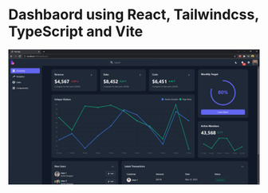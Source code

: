 # Dashbaord using React, Tailwindcss, TypeScript and Vite

![React + Tailwindcss + Typescript + Dashbaord UI](https://github.com/buildthetech/react-tailwindcss-dashboard-01/blob/main/public/product-preview.png)
